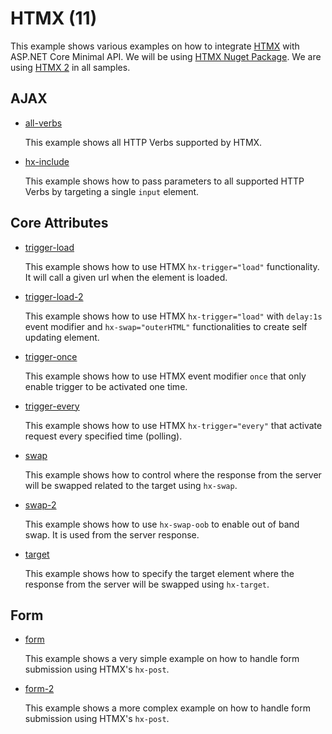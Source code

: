 # HTMX (11)

This example shows various examples on how to integrate [HTMX](https://htmx.org/) with ASP.NET Core Minimal API. We will be using [HTMX Nuget Package](https://www.nuget.org/packages/Htmx). We are using [HTMX 2](https://htmx.org/) in all samples.

## AJAX

* [all-verbs](all-verbs)

  This example shows all HTTP Verbs supported by HTMX.

* [hx-include](hx-include)

  This example shows how to pass parameters to all supported HTTP Verbs by targeting a single `input` element. 

## Core Attributes

* [trigger-load](trigger-load)

  This example shows how to use HTMX `hx-trigger="load"` functionality. It will call a given url when the element is loaded.

* [trigger-load-2](trigger-load-2)

  This example shows how to use HTMX `hx-trigger="load"` with `delay:1s` event modifier and `hx-swap="outerHTML"` functionalities to create self updating element. 

* [trigger-once](trigger-once)

  This example shows how to use HTMX event modifier `once` that only enable trigger to be activated one time. 

* [trigger-every](trigger-every)

  This example shows how to use HTMX `hx-trigger="every"` that activate request every specified time (polling). 

* [swap](swap)
  
  This example shows how to control where the response from the server will be swapped related to the target using `hx-swap`.

* [swap-2](swap-2)
  
  This example shows how to use `hx-swap-oob` to enable out of band swap. It is used from the server response.

* [target](target)
  
  This example shows how to specify the target element where the response from the server will be swapped using `hx-target`.


## Form

* [form](form)
 
  This example shows a very simple example on how to handle form submission using HTMX's `hx-post`.

* [form-2](form-2)
 
  This example shows a more complex example on how to handle form submission using HTMX's `hx-post`.
